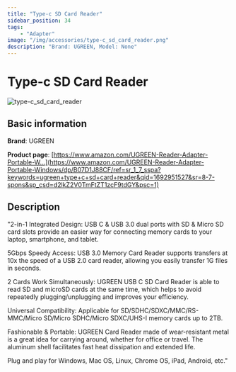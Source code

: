 ```yaml
---
title: "Type-c SD Card Reader"
sidebar_position: 34
tags:
    - "Adapter"
image: "/img/accessories/type-c_sd_card_reader.png"
description: "Brand: UGREEN, Model: None"
---
```

# Type-c SD Card Reader

![type-c_sd_card_reader](/img/accessories/type-c_sd_card_reader.png)

## Basic information

**Brand**: UGREEN

**Product page**: [https://www.amazon.com/UGREEN-Reader-Adapter-Portable-W...](https://www.amazon.com/UGREEN-Reader-Adapter-Portable-Windows/dp/B07D1J88CF/ref=sr_1_7_sspa?keywords=ugreen+type+c+sd+card+reader&qid=1692951527&sr=8-7-spons&sp_csd=d2lkZ2V0TmFtZT1zcF9tdGY&psc=1)

## Description

"2\-in\-1 Integrated Design: USB C & USB 3\.0 dual ports with SD & Micro SD card slots provide an easier way for connecting memory cards to your laptop, smartphone, and tablet\.

5Gbps Speedy Access: USB 3\.0 Memory Card Reader supports transfers at 10x the speed of a USB 2\.0 card reader, allowing you easily transfer 1G files in seconds\.

2 Cards Work Simultaneously: UGREEN USB C SD Card Reader is able to read SD and microSD cards at the same time, which helps to avoid repeatedly plugging/unplugging and improves your efficiency\.

Universal Compatibility: Applicable for SD/SDHC/SDXC/MMC/RS\-MMC/Micro SD/Micro SDHC/Micro SDXC/UHS\-I memory cards up to 2TB\.

Fashionable & Portable: UGREEN Card Reader made of wear\-resistant metal is a great idea for carrying around, whether for office or travel\. The aluminum shell facilitates fast heat dissipation and extended life\.

Plug and play for Windows, Mac OS, Linux, Chrome OS, iPad, Android, etc\."

